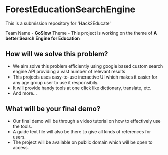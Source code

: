 # ForestEducationSearchEngine

This is a submission repository for 'Hack2Educate'

Team Name - **GoSlow**
Theme - This project is working on the theme of **A better Search Engine for Education**

## How will we solve this problem?
* We aim solve this problem efficiently using google based custom search engine API providing a vast number of relevant results
* This projects uses easy-to-use ineractive UI which makes it easier for any age group user to use it responsibily.
* It will provide handy tools at one click like dictionary, translate, etc.
* And more...

## What will be your final demo?
* Our final demo will be through a video tutorial on how to effectively use the tools.
* A guide text file will also be there to give all kinds of references for users.
* The project will be available on public domain which will be open to access.
